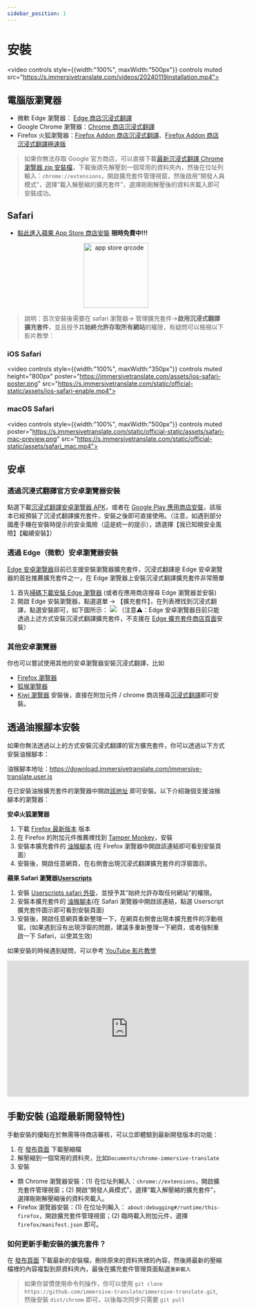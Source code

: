 ```yaml
---
sidebar_position: 1
---
```


# 安裝

<video
controls style={{width:"100%", maxWidth:"500px"}}
controls
muted
src="https://s.immersivetranslate.com/videos/20240119installation.mp4"></video>

## 電腦版瀏覽器

- 微軟 Edge 瀏覽器： [Edge 商店沉浸式翻譯](https://microsoftedge.microsoft.com/addons/detail/amkbmndfnliijdhojkpoglbnaaahippg)
- Google Chrome 瀏覽器：[Chrome 商店沉浸式翻譯](https://chrome.google.com/webstore/detail/immersive-translate/bpoadfkcbjbfhfodiogcnhhhpibjhbnh)
- Firefox 火狐瀏覽器：[Firefox Addon 商店沉浸式翻譯](https://addons.mozilla.org/zh-TW/firefox/addon/immersive-translate/)、[Firefox Addon 商店沉浸式翻譯極速版](https://addons.mozilla.org/zh-TW/firefox/addon/immersive-translate-beta/)

> 如果你無法存取 Google 官方商店，可以直接下載[最新沉浸式翻譯 Chrome 瀏覽器 zip 安裝檔](https://download.immersivetranslate.com/latest/chrome-immersive-translate.zip)，下載後請先解壓到一個常用的資料夾內，然後在位址列輸入：`chrome://extensions`，開啟擴充套件管理視窗，然後啟用“開發人員模式”，選擇“載入解壓縮的擴充套件”，選擇剛剛解壓後的資料夾載入即可安裝成功。

## Safari

- [點此進入蘋果 App Store 商店安裝](https://apps.apple.com/app/immersive-translate/id6447957425) **限時免費中!!!**

<div align="center">
<img src="https://s.immersivetranslate.com/static/official-static/assets/immersive-app-store.png" width="150" alt="app store qrcode"/>
</div>

> 說明：首次安裝後需要在 safari 瀏覽器-> 管理擴充套件->**啟用沉浸式翻譯擴充套件**，並且授予其**始終允許存取所有網站**的權限，有疑問可以檢視以下影片教學：

### iOS Safari

<video
controls style={{width:"100%", maxWidth:"350px"}}
controls
muted
height="800px"
poster="https://immersivetranslate.com/assets/ios-safari-poster.png" src="https://s.immersivetranslate.com/static/official-static/assets/ios-safari-enable.mp4"></video>

### macOS Safari

<video
controls style={{width:"100%", maxWidth:"500px"}}
controls
muted
poster="https://s.immersivetranslate.com/static/official-static/assets/safari-mac-preview.png" src="https://s.immersivetranslate.com/static/official-static/assets/safari_mac.mp4"></video>

## 安卓

### 透過沉浸式翻譯官方安卓瀏覽器安裝

點選下載[沉浸式翻譯安卓瀏覽器 APK](https://immersivetranslate.com/android/)，或者在 [Google Play 應用商店安裝](https://play.google.com/store/apps/details?id=com.immersivetranslate.browser&utm_campaign=official)，該版本已經預裝了沉浸式翻譯擴充套件，安裝之後即可直接使用。（注意，如遇到部分國產手機在安裝時提示的安全風險（這是統一的提示），請選擇【我已知曉安全風險】【繼續安裝】）

### 透過 Edge（微軟）安卓瀏覽器安裝

[Edge 安卓瀏覽器](https://microsoftedgewelcome.microsoft.com/emmx/ImmersiveTranslateCollaboration)目前已支援安裝瀏覽器擴充套件，沉浸式翻譯是 Edge 安卓瀏覽器的首批推薦擴充套件之一，在 Edge 瀏覽器上安裝沉浸式翻譯擴充套件非常簡單

1. 首先[掃碼下載安裝 Edge 瀏覽器](https://microsoftedgewelcome.microsoft.com/emmx/ImmersiveTranslateCollaboration) (或者在應用商店搜尋 Edge 瀏覽器並安裝)
2. 開啟 Edge 安裝瀏覽器，點選選單 -> 【擴充套件】，在列表裡找到沉浸式翻譯，點選安裝即可，如下圖所示：
   ![](https://s.immersivetranslate.com/assets/uploads/edge-immersive-aNFLnF.JPEG)
   （注意⚠️：Edge 安卓瀏覽器目前只能透過上述方式安裝沉浸式翻譯擴充套件，不支援在 [Edge 擴充套件商店頁面](https://microsoftedge.microsoft.com/addons/detail/%E6%B2%89%E6%B5%B8%E5%BC%8F%E7%BF%BB%E8%AF%91-%E7%BD%91%E9%A1%B5%E7%BF%BB%E8%AF%91%E6%8F%92%E4%BB%B6-pdf%E7%BF%BB%E8%AF%91-/amkbmndfnliijdhojkpoglbnaaahippg?form=MT001Y&hl=zh-TW&gl=TW)安裝）

### 其他安卓瀏覽器

你也可以嘗試使用其他的安卓瀏覽器安裝沉浸式翻譯，比如

- [Firefox 瀏覽器](https://www.mozilla.org/zh-TW/firefox/channel/android/)
- [狐猴瀏覽器](https://lemurbrowser.com/app/zh/)
- [Kiwi 瀏覽器](https://kiwibrowser.com/)
  安裝後，直接在附加元件 / chrome 商店搜尋[沉浸式翻譯](https://chrome.google.com/webstore/detail/immersive-translate/bpoadfkcbjbfhfodiogcnhhhpibjhbnh)即可安裝。

## 透過油猴腳本安裝

如果你無法透過以上的方式安裝沉浸式翻譯的官方擴充套件，你可以透過以下方式安裝油猴腳本：

油猴腳本地址：https://download.immersivetranslate.com/immersive-translate.user.js

在已安裝油猴擴充套件的瀏覽器中開啟[該地址](https://download.immersivetranslate.com/immersive-translate.user.js) 即可安裝。以下介紹幾個支援油猴腳本的瀏覽器：

**安卓火狐瀏覽器**

1. 下載 [Firefox 最新版本](https://www.mozilla.org/zh-TW/firefox/browsers/mobile/android/) 版本
2. 在 Firefox 的附加元件推薦裡找到 [Tamper Monkey](https://www.tampermonkey.net/)，安裝
3. 安裝本擴充套件的 [油猴腳本](https://download.immersivetranslate.com/immersive-translate.user.js) (在 Firefox 瀏覽器中開啟該連結即可看到安裝頁面）
4. 安裝後，開啟任意網頁，在右側會出現沉浸式翻譯擴充套件的浮窗圖示。

**蘋果 Safari 瀏覽器[Userscripts](https://itunes.apple.com/us/app/userscripts/id1463298887)**

1. 安裝 [Userscripts safari 外掛](https://itunes.apple.com/us/app/userscripts/id1463298887)，並授予其“始終允許存取任何網站”的權限。
2. 安裝本擴充套件的 [油猴腳本](https://download.immersivetranslate.com/immersive-translate.user.js)(在 Safari 瀏覽器中開啟該連結，點選 Userscript 擴充套件圖示即可看到安裝頁面)
3. 安裝後，開啟任意網頁重新整理一下，在網頁右側會出現本擴充套件的浮動視窗。(如果遇到沒有出現浮窗的問題，建議多重新整理一下網頁，或者強制重啟一下 Safari，以使其生效)

如果安裝的時候遇到疑問，可以參考 [YouTube 影片教學](https://www.youtube.com/watch?v=IWOFFWDfZGY)

<iframe width="560" height="315" src="https://www.youtube.com/embed/IWOFFWDfZGY" title="YouTube video player" frameBorder="0" allow="accelerometer; autoplay; clipboard-write; encrypted-media; gyroscope; picture-in-picture; web-share" allowFullScreen></iframe>

## 手動安裝 (追蹤最新開發特性)

手動安裝的優點在於無需等待商店審核，可以立即體驗到最新開發版本的功能：

1. 在 [發布頁面](https://github.com/immersive-translate/immersive-translate/releases/) 下載壓縮檔
2. 解壓縮到一個常用的資料夾，比如`Documents/chrome-immersive-translate`
3. 安裝

- 類 Chrome 瀏覽器安裝：(1) 在位址列輸入：`chrome://extensions`，開啟擴充套件管理視窗；(2) 開啟“開發人員模式”，選擇“載入解壓縮的擴充套件”，選擇剛剛解壓縮後的資料夾載入。
- Firefox 瀏覽器安裝：(1) 在位址列輸入： `about:debugging#/runtime/this-firefox`，開啟擴充套件管理視窗；(2) 臨時載入附加元件，選擇 `firefox/manifest.json` 即可。

### 如何更新手動安裝的擴充套件？

在 [發布頁面](https://github.com/immersive-translate/immersive-translate/releases/) 下載最新的安裝檔，刪除原來的資料夾裡的內容，然後將最新的壓縮檔裡的內容複製到原資料夾內，最後在擴充套件管理頁面點選`重新載入`

> 如果你習慣使用命令列操作，你可以使用 `git clone https://github.com/immersive-translate/immersive-translate.git`, 然後安裝 `dist/chrome` 即可，以後每次同步只需要 `git pull`
